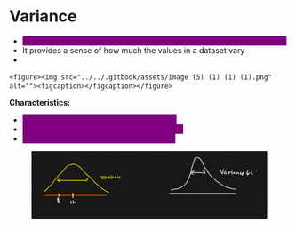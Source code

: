 # Variance

* <mark style="color:purple;background-color:purple;">**Measures the average squared deviation of each value from the mean**</mark>
* It provides a sense of how much the values in a dataset vary
*

    <figure><img src="../../.gitbook/assets/image (5) (1) (1) (1).png" alt=""><figcaption></figcaption></figure>

**Characteristics:**

* <mark style="color:purple;background-color:purple;">**Provides a precise measure of variability**</mark>
* <mark style="color:purple;background-color:purple;">**Units are squared of the original data units**</mark>
* <mark style="color:purple;background-color:purple;">**More sensitive to outliers than the range**</mark>



<figure><img src="../../.gitbook/assets/image (6) (1) (1).png" alt=""><figcaption></figcaption></figure>
